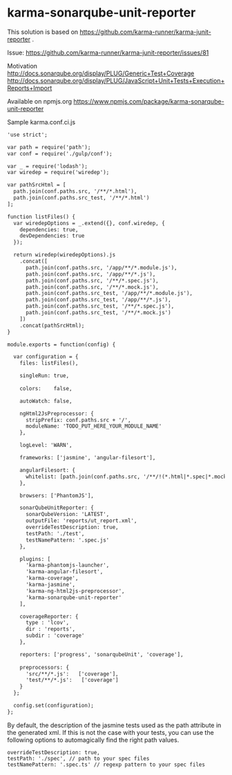 # karma-sonarqube-unit-reporter

This solution is based on https://github.com/karma-runner/karma-junit-reporter .

Issue: https://github.com/karma-runner/karma-junit-reporter/issues/81

Motivation
http://docs.sonarqube.org/display/PLUG/Generic+Test+Coverage
http://docs.sonarqube.org/display/PLUG/JavaScript+Unit+Tests+Execution+Reports+Import

Available on npmjs.org
https://www.npmjs.com/package/karma-sonarqube-unit-reporter

Sample karma.conf.ci.js
```xml
'use strict';

var path = require('path');
var conf = require('./gulp/conf');

var _ = require('lodash');
var wiredep = require('wiredep');

var pathSrcHtml = [
  path.join(conf.paths.src, '/**/*.html'),
  path.join(conf.paths.src_test, '/**/*.html')
];

function listFiles() {
  var wiredepOptions = _.extend({}, conf.wiredep, {
    dependencies: true,
    devDependencies: true
  });

  return wiredep(wiredepOptions).js
    .concat([
      path.join(conf.paths.src, '/app/**/*.module.js'),
      path.join(conf.paths.src, '/app/**/*.js'),
      path.join(conf.paths.src, '/**/*.spec.js'),
      path.join(conf.paths.src, '/**/*.mock.js'),
      path.join(conf.paths.src_test, '/app/**/*.module.js'),
      path.join(conf.paths.src_test, '/app/**/*.js'),
      path.join(conf.paths.src_test, '/**/*.spec.js'),
      path.join(conf.paths.src_test, '/**/*.mock.js')
    ])
    .concat(pathSrcHtml);
}

module.exports = function(config) {

  var configuration = {
    files: listFiles(),

    singleRun: true,
	
    colors:    false,

    autoWatch: false,

    ngHtml2JsPreprocessor: {
      stripPrefix: conf.paths.src + '/',
      moduleName: 'TODO_PUT_HERE_YOUR_MODULE_NAME'
    },

    logLevel: 'WARN',

    frameworks: ['jasmine', 'angular-filesort'],

    angularFilesort: {
      whitelist: [path.join(conf.paths.src, '/**/!(*.html|*.spec|*.mock).js'), path.join(conf.paths.src_test, '/**/!(*.html|*.spec|*.mock).js')]
    },

    browsers: ['PhantomJS'],

    sonarQubeUnitReporter: {
      sonarQubeVersion: 'LATEST',
      outputFile: 'reports/ut_report.xml',
      overrideTestDescription: true,
      testPath: './test',
      testNamePattern: '.spec.js'
    },

    plugins: [
      'karma-phantomjs-launcher',
      'karma-angular-filesort',
      'karma-coverage',
      'karma-jasmine',
      'karma-ng-html2js-preprocessor',
      'karma-sonarqube-unit-reporter'
    ],

    coverageReporter: {
      type : 'lcov',
      dir : 'reports',
      subdir : 'coverage'
    },

    reporters: ['progress', 'sonarqubeUnit', 'coverage'],
    
    preprocessors: {
      'src/**/*.js':   ['coverage'],
      'test/**/*.js':   ['coverage']
    }
  };

  config.set(configuration);
};
```

By default, the description of the jasmine tests used as the path attribute in the generated xml. If this is not the case with your tests, you can use the following options to automagically find the right path values.

```
overrideTestDescription: true,
testPath: './spec', // path to your spec files
testNamePattern: '.spec.ts' // regexp pattern to your spec files 
```